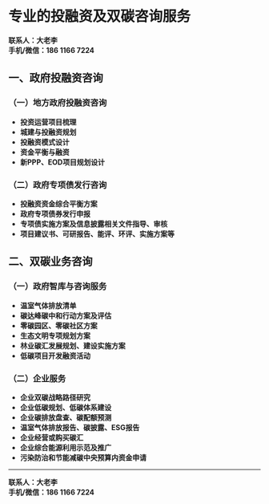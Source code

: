 # 专业的投融资及双碳咨询服务

**联系人：大老李**  
**手机/微信：186 1166 7224**

## 一、政府投融资咨询

### （一）地方政府投融资咨询

- **投资运营项目梳理**
- **城建与投融资规划**
- **投融资模式设计**
- **资金平衡与融资**
- **新PPP、EOD项目规划设计**

### （二）政府专项债发行咨询

- **投融资资金综合平衡方案**
- **政府专项债券发行申报**
- **专项债实施方案及信息披露相关文件指导、审核**
- **项目建议书、可研报告、能评、环评、实施方案等**

## 二、双碳业务咨询

### （一）政府智库与咨询服务

- **温室气体排放清单**
- **碳达峰碳中和行动方案及评估**
- **零碳园区、零碳社区方案**
- **生态文明专项规划方案**
- **林业碳汇发展规划、建设实施方案**
- **低碳项目开发融资活动**

### （二）企业服务

- **企业双碳战略路径研究**
- **企业低碳规划、低碳体系建设**
- **企业碳排放盘查、碳配额预测**
- **温室气体排放报告、碳披露、ESG报告**
- **企业经营或购买碳汇**
- **企业综合能源利用示范及推广**
- **污染防治和节能减碳中央预算内资金申请**

---

**联系人：大老李**  
**手机/微信：186 1166 7224**
